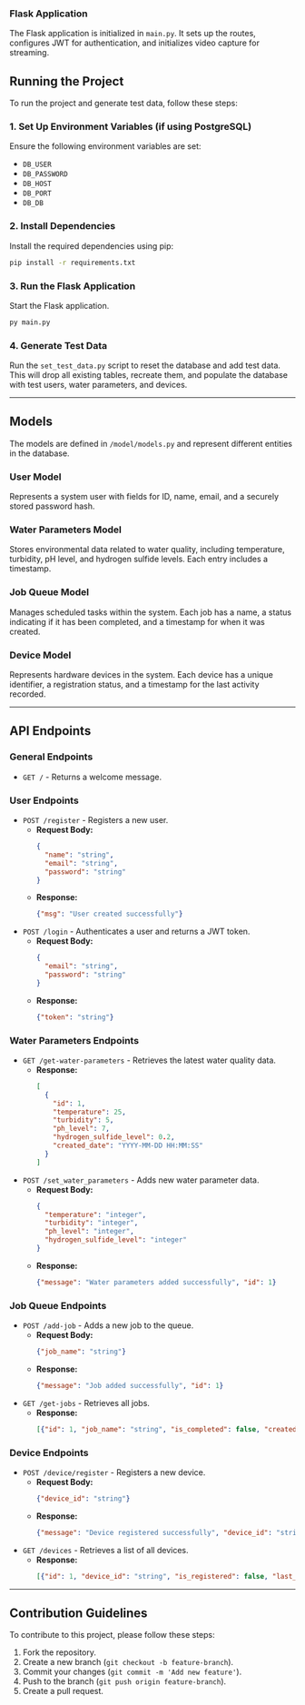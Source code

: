 ### Flask Application

The Flask application is initialized in `main.py`. It sets up the routes, configures JWT for authentication, and initializes video capture for streaming.

## Running the Project

To run the project and generate test data, follow these steps:

### 1. Set Up Environment Variables (if using PostgreSQL)
Ensure the following environment variables are set:

- `DB_USER`
- `DB_PASSWORD`
- `DB_HOST`
- `DB_PORT`
- `DB_DB`

### 2. Install Dependencies
Install the required dependencies using pip:
```sh
pip install -r requirements.txt
```
### 3. Run the Flask Application
Start the Flask application.
```sh
py main.py
```
### 4. Generate Test Data
Run the `set_test_data.py` script to reset the database and add test data. This will drop all existing tables, recreate them, and populate the database with test users, water parameters, and devices.

---

## Models

The models are defined in `/model/models.py` and represent different entities in the database.

### User Model
Represents a system user with fields for ID, name, email, and a securely stored password hash.

### Water Parameters Model
Stores environmental data related to water quality, including temperature, turbidity, pH level, and hydrogen sulfide levels. Each entry includes a timestamp.

### Job Queue Model
Manages scheduled tasks within the system. Each job has a name, a status indicating if it has been completed, and a timestamp for when it was created.

### Device Model
Represents hardware devices in the system. Each device has a unique identifier, a registration status, and a timestamp for the last activity recorded.

---
## API Endpoints

### General Endpoints
- `GET /` - Returns a welcome message.

### User Endpoints
- `POST /register` - Registers a new user.
  - **Request Body:**
    ```json
    {
      "name": "string",
      "email": "string",
      "password": "string"
    }
    ```
  - **Response:**
    ```json
    {"msg": "User created successfully"}
    ```
- `POST /login` - Authenticates a user and returns a JWT token.
  - **Request Body:**
    ```json
    {
      "email": "string",
      "password": "string"
    }
    ```
  - **Response:**
    ```json
    {"token": "string"}
    ```

### Water Parameters Endpoints
- `GET /get-water-parameters` - Retrieves the latest water quality data.
  - **Response:**
    ```json
    [
      {
        "id": 1,
        "temperature": 25,
        "turbidity": 5,
        "ph_level": 7,
        "hydrogen_sulfide_level": 0.2,
        "created_date": "YYYY-MM-DD HH:MM:SS"
      }
    ]
    ```
- `POST /set_water_parameters` - Adds new water parameter data.
  - **Request Body:**
    ```json
    {
      "temperature": "integer",
      "turbidity": "integer",
      "ph_level": "integer",
      "hydrogen_sulfide_level": "integer"
    }
    ```
  - **Response:**
    ```json
    {"message": "Water parameters added successfully", "id": 1}
    ```

### Job Queue Endpoints
- `POST /add-job` - Adds a new job to the queue.
  - **Request Body:**
    ```json
    {"job_name": "string"}
    ```
  - **Response:**
    ```json
    {"message": "Job added successfully", "id": 1}
    ```
- `GET /get-jobs` - Retrieves all jobs.
  - **Response:**
    ```json
    [{"id": 1, "job_name": "string", "is_completed": false, "created_date": "YYYY-MM-DD HH:MM:SS"}]
    ```

### Device Endpoints
- `POST /device/register` - Registers a new device.
  - **Request Body:**
    ```json
    {"device_id": "string"}
    ```
  - **Response:**
    ```json
    {"message": "Device registered successfully", "device_id": "string"}
    ```
- `GET /devices` - Retrieves a list of all devices.
  - **Response:**
    ```json
    [{"id": 1, "device_id": "string", "is_registered": false, "last_active": "YYYY-MM-DD HH:MM:SS"}]
    ```

---

## Contribution Guidelines
To contribute to this project, please follow these steps:

1. Fork the repository.
2. Create a new branch (`git checkout -b feature-branch`).
3. Commit your changes (`git commit -m 'Add new feature'`).
4. Push to the branch (`git push origin feature-branch`).
5. Create a pull request.


